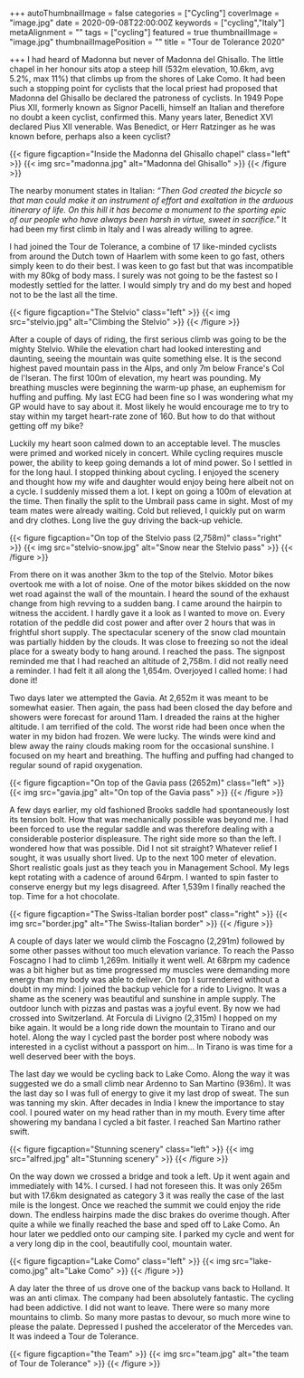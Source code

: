 +++
autoThumbnailImage = false
categories = ["Cycling"]
coverImage = "image.jpg"
date = 2020-09-08T22:00:00Z
keywords = ["cycling","Italy"]
metaAlignment = ""
tags = ["cycling"]
featured = true
thumbnailImage = "image.jpg"
thumbnailImagePosition = ""
title = "Tour de Tolerance 2020"

+++
I had heard of Madonna but never of Madonna del Ghisallo. The little chapel in her honour sits atop a steep hill (532m elevation, 10.6km, avg 5.2%, max 11%) that climbs up from the shores of Lake Como. It had been such a stopping point for cyclists that the local priest had proposed that Madonna del Ghisallo be declared the patroness of cyclists. In 1949 Pope Pius XII, formerly known as Signor Pacelli, himself an Italian and therefore no doubt a keen cyclist, confirmed this. Many years later, Benedict XVI declared Pius XII venerable. Was Benedict, or Herr Ratzinger as he was known before, perhaps also a keen cyclist? 

{{< figure figcaption="Inside the Madonna del Ghisallo chapel" class="left" >}}
	{{< img src="madonna.jpg"   alt="Madonna del Ghisallo" >}}
{{< /figure >}}

The nearby monument states in Italian: _“Then God created the bicycle so that man could make it an instrument of effort and exaltation in the arduous itinerary of life. On this hill it has become a monument to the sporting epic of our people who have always been harsh in virtue, sweet in sacrifice."_ It had been my first climb in Italy and I was already willing to agree.

I had joined the Tour de Tolerance, a combine of 17 like-minded cyclists from around the Dutch town of Haarlem with some keen to go fast, others simply keen to do their best. I was keen to go fast but that was incompatible with my 80kg of body mass. I surely was not going to be the fastest so I modestly settled for the latter. I would simply try and do my best and hoped not to be the last all the time.

{{< figure figcaption="The Stelvio" class="left" >}}
	{{< img src="stelvio.jpg"   alt="Climbing the Stelvio" >}}
{{< /figure >}}

After a couple of days of riding, the first serious climb was going to be the mighty Stelvio. While the elevation chart had looked interesting and daunting, seeing the mountain was quite something else. It is the second highest paved mountain pass in the Alps, and only 7m below France's Col de l'Iseran. The first 100m of elevation, my heart was pounding. My breathing muscles were beginning the warm-up phase, an euphemism for huffing and puffing. My last ECG had been fine so I was wondering what my GP would have to say about it. Most likely he would encourage me to try to stay within my target heart-rate zone of 160. But how to do that without getting off my bike?

Luckily my heart soon calmed down to an acceptable level. The muscles were primed and worked nicely in concert. While cycling requires muscle power, the ability to keep going demands a lot of mind power. So I settled in for the long haul. I stopped thinking about cycling. I enjoyed the scenery and thought how my wife and daughter would enjoy being here albeit not on a cycle. I suddenly missed them a lot. I kept on going a 100m of elevation at the time. Then finally the split to the Umbrail pass came in sight. Most of my team mates were already waiting. Cold but relieved, I quickly put on warm and dry clothes. Long live the guy driving the back-up vehicle.

{{< figure figcaption="On top of the Stelvio pass (2,758m)" class="right" >}}
	{{< img src="stelvio-snow.jpg"   alt="Snow near the Stelvio pass" >}}
{{< /figure >}}

From there on it was another 3km to the top of the Stelvio. Motor bikes overtook me with a lot of noise. One of the motor bikes skidded on the now wet road against the wall of the mountain. I heard the sound of the exhaust change from high revving to a sudden bang. I came around the hairpin to witness the accident. I hardly gave it a look as I wanted to move on. Every rotation of the peddle did cost power and after over 2 hours that was in frightful short supply. The spectacular scenery of the snow clad mountain was partially hidden by the clouds. It was close to freezing so not the ideal place for a sweaty body to hang around. I reached the pass. The signpost reminded me that I had reached an altitude of 2,758m. I did not really need a reminder. I had felt it all along the 1,654m. Overjoyed I called home: I had done it!

Two days later we attempted the Gavia. At 2,652m it was meant to be somewhat easier. Then again, the pass had been closed the day before and showers were forecast for around 11am. I dreaded the rains at the higher altitude. I am terrified of the cold. The worst ride had been once when the water in my bidon had frozen. We were lucky. The winds were kind and blew away the rainy clouds making room for the occasional sunshine. I focused on my heart and breathing. The huffing and puffing had changed to regular sound of rapid oxygenation. 

{{< figure figcaption="On top of the Gavia pass (2652m)" class="left" >}}
	{{< img src="gavia.jpg"   alt="On top of the Gavia pass" >}}
{{< /figure >}}

A few days earlier, my old fashioned Brooks saddle had spontaneously lost its tension bolt. How that was mechanically possible was beyond me. I had been forced to use the regular saddle and was therefore dealing with a considerable posterior displeasure. The right side more so than the left. I wondered how that was possible. Did I not sit straight? Whatever relief I sought, it was usually short lived. Up to the next 100 meter of elevation. Short realistic goals just as they teach you in Management School. My legs kept rotating with a cadence of around 64rpm. I wanted to spin faster to conserve energy but my legs disagreed. After 1,539m I finally reached the top. Time for a hot chocolate.

{{< figure figcaption="The Swiss-Italian border post" class="right" >}}
	{{< img src="border.jpg" alt="The Swiss-Italian border" >}}
{{< /figure >}} 

A couple of days later we would climb the Foscagno (2,291m) followed by some other passes without too much elevation variance. To reach the Passo Foscagno I had to climb 1,269m. Initially it went well. At 68rpm my cadence was a bit higher but as time progressed my muscles were demanding more energy than my body was able to deliver. On top I surrendered without a doubt in my mind: I joined the backup vehicle for a ride to Livigno. It was a shame as the scenery was beautiful and sunshine in ample supply. The outdoor lunch with pizzas and pastas was a joyful event. By now we had crossed into Switzerland. At Forcula di Livigno (2,315m) I hopped on my bike again. It would be a long ride down the mountain to Tirano and our hotel. Along the way I cycled past the border post where nobody was interested in a cyclist without a passport on him… In Tirano is was time for a well deserved beer with the boys.

The last day we would be cycling back to Lake Como. Along the way it was suggested we do a small climb near Ardenno to San Martino (936m). It was the last day so I was full of energy to give it my last drop of sweat. The sun was tanning my skin. After decades in India I knew the importance to stay cool. I poured water on my head rather than in my mouth. Every time after showering my bandana I cycled a bit faster. I reached San Martino rather swift. 

{{< figure figcaption="Stunning scenery" class="left" >}}
	{{< img src="alfred.jpg" alt="Stunning scenery" >}}
{{< /figure >}}

On the way down we crossed a bridge and took a left. Up it went again and immediately with 14%. I cursed. I had not foreseen this. It was only 265m but with 17.6km designated as category 3 it was really the case of the last mile is the longest. Once we reached the summit we could enjoy the ride down. The endless hairpins made the disc brakes do overime though. After quite a while we finally reached the base and sped off to Lake Como. An hour later we peddled onto our camping site. I parked my cycle and went for a very long dip in the cool, beautifully cool, mountain water.

{{< figure figcaption="Lake Como" class="left" >}}
	{{< img src="lake-como.jpg" alt="Lake Como" >}}
{{< /figure >}}

A day later the three of us drove one of the backup vans back to Holland. It was an anti climax. The company had been absolutely fantastic. The cycling had been addictive. I did not want to leave. There were so many more mountains to climb. So many more pastas to devour, so much more wine to please the palate. Depressed I pushed the accelerator of the Mercedes van. It was indeed a Tour de Tolerance.

{{< figure figcaption="the Team" >}}
	{{< img src="team.jpg" alt="the team of Tour de Tolerance" >}}
{{< /figure >}}